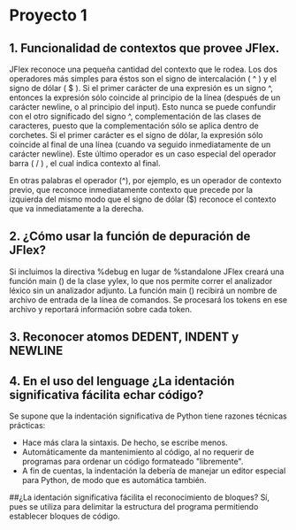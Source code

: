 # Proyecto 1

## 1. Funcionalidad de contextos que provee JFlex. 

JFlex reconoce una pequeña cantidad del contexto que le rodea. Los dos operadores más simples para éstos son el signo de intercalación ( ^ ) y el signo de dólar ( $ ). Si el primer carácter de una expresión es un signo ^, entonces la expresión sólo coincide al principio de la línea (después de un carácter newline, o al principio del input). Esto nunca se puede confundir con el otro significado del signo ^, complementación de las clases de caracteres, puesto que la complementación sólo se aplica dentro de corchetes. Si el primer carácter es el signo de dólar, la expresión sólo coincide al final de una línea (cuando va seguido inmediatamente de un carácter newline). Este último operador es un caso especial del operador barra ( / ) , el cual indica contexto al final. 


 En otras palabras el operador (^), por ejemplo, es un operador de contexto previo, que reconoce inmediatamente contexto que precede por la izquierda del mismo modo que el signo de dólar ($) reconoce el contexto que va inmediatamente a la derecha.
 
## 2. ¿Cómo usar la función de depuración de JFlex?
 
 Si incluimos la directiva %debug en lugar de  %standalone JFlex creará una función main () de la clase yylex, lo que nos permite correr el analizador léxico sin un analizador adjunto. La función main () recibirá un nombre de archivo de entrada de la línea de comandos. Se procesará los tokens en ese archivo y reportará información sobre cada token.
 
## 3. Reconocer atomos DEDENT, INDENT y NEWLINE
 
## 4. En el uso del lenguage ¿La identación significativa fácilita echar código?
 
 Se supone que la indentación significativa de Python tiene razones técnicas prácticas:
 * Hace más clara la sintaxis. De hecho, se escribe menos.
 * Automáticamente da mantenimiento al código, al no requerir de programas para ordenar un código formateado "libremente".
 * A fin de cuentas, la indentación la debería de manejar un editor especial para Python, de modo que es automática también.

##¿La identación significativa fácilita el reconocimiento de bloques?
Sí, pues se utiliza para delimitar la estructura del programa permitiendo establecer bloques de código.
